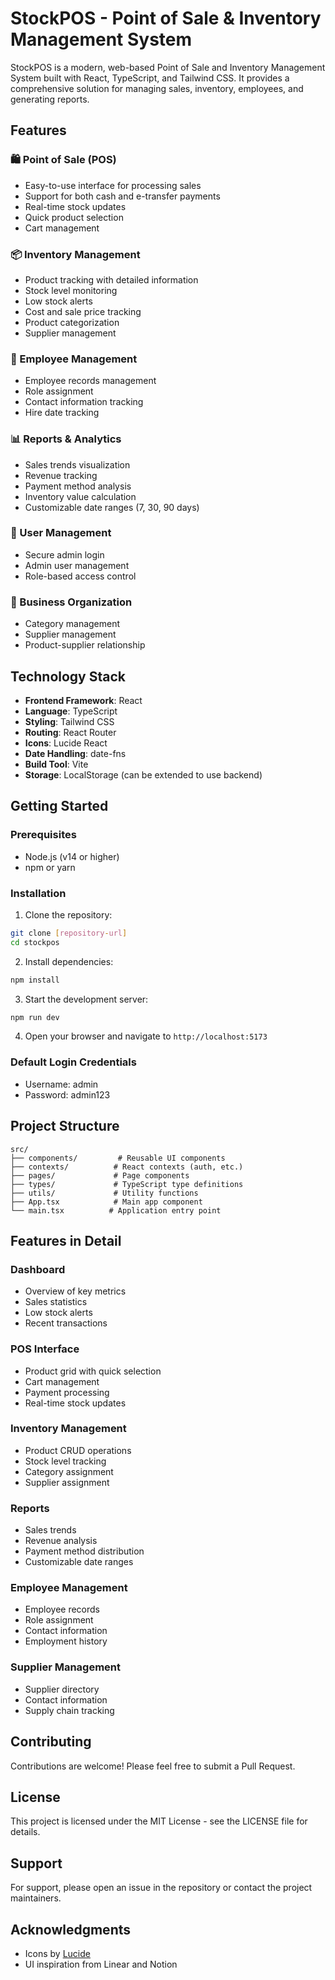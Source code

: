# StockPOS - Point of Sale & Inventory Management System

StockPOS is a modern, web-based Point of Sale and Inventory Management System built with React, TypeScript, and Tailwind CSS. It provides a comprehensive solution for managing sales, inventory, employees, and generating reports.

## Features

### 🛍️ Point of Sale (POS)
- Easy-to-use interface for processing sales
- Support for both cash and e-transfer payments
- Real-time stock updates
- Quick product selection
- Cart management

### 📦 Inventory Management
- Product tracking with detailed information
- Stock level monitoring
- Low stock alerts
- Cost and sale price tracking
- Product categorization
- Supplier management

### 👥 Employee Management
- Employee records management
- Role assignment
- Contact information tracking
- Hire date tracking

### 📊 Reports & Analytics
- Sales trends visualization
- Revenue tracking
- Payment method analysis
- Inventory value calculation
- Customizable date ranges (7, 30, 90 days)

### 👤 User Management
- Secure admin login
- Admin user management
- Role-based access control

### 🏢 Business Organization
- Category management
- Supplier management
- Product-supplier relationship

## Technology Stack

- **Frontend Framework**: React
- **Language**: TypeScript
- **Styling**: Tailwind CSS
- **Routing**: React Router
- **Icons**: Lucide React
- **Date Handling**: date-fns
- **Build Tool**: Vite
- **Storage**: LocalStorage (can be extended to use backend)

## Getting Started

### Prerequisites

- Node.js (v14 or higher)
- npm or yarn

### Installation

1. Clone the repository:
```bash
git clone [repository-url]
cd stockpos
```

2. Install dependencies:
```bash
npm install
```

3. Start the development server:
```bash
npm run dev
```

4. Open your browser and navigate to `http://localhost:5173`

### Default Login Credentials

- Username: admin
- Password: admin123

## Project Structure

```
src/
├── components/         # Reusable UI components
├── contexts/          # React contexts (auth, etc.)
├── pages/             # Page components
├── types/             # TypeScript type definitions
├── utils/             # Utility functions
├── App.tsx            # Main app component
└── main.tsx          # Application entry point
```

## Features in Detail

### Dashboard
- Overview of key metrics
- Sales statistics
- Low stock alerts
- Recent transactions

### POS Interface
- Product grid with quick selection
- Cart management
- Payment processing
- Real-time stock updates

### Inventory Management
- Product CRUD operations
- Stock level tracking
- Category assignment
- Supplier assignment

### Reports
- Sales trends
- Revenue analysis
- Payment method distribution
- Customizable date ranges

### Employee Management
- Employee records
- Role assignment
- Contact information
- Employment history

### Supplier Management
- Supplier directory
- Contact information
- Supply chain tracking

## Contributing

Contributions are welcome! Please feel free to submit a Pull Request.

## License

This project is licensed under the MIT License - see the LICENSE file for details.

## Support

For support, please open an issue in the repository or contact the project maintainers.

## Acknowledgments

- Icons by [Lucide](https://lucide.dev/)
- UI inspiration from Linear and Notion